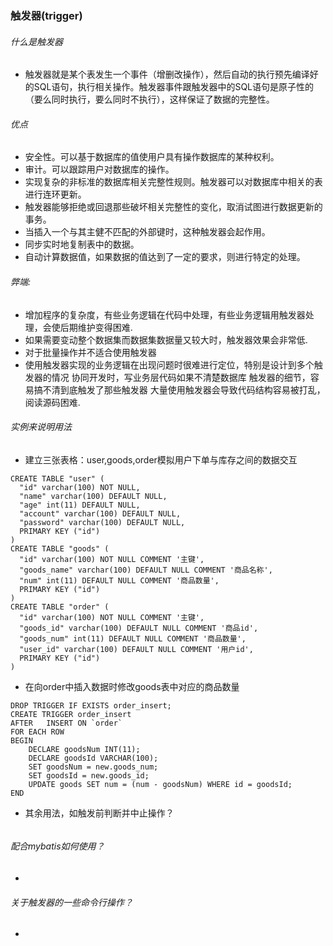 ### 触发器(trigger)
###### 什么是触发器
- 触发器就是某个表发生一个事件（增删改操作），然后自动的执行预先编译好的SQL语句，执行相关操作。触发器事件跟触发器中的SQL语句是原子性的（要么同时执行，要么同时不执行），这样保证了数据的完整性。
###### 优点
- 安全性。可以基于数据库的值使用户具有操作数据库的某种权利。
- 审计。可以跟踪用户对数据库的操作。   
- 实现复杂的非标准的数据库相关完整性规则。触发器可以对数据库中相关的表进行连环更新。
- 触发器能够拒绝或回退那些破坏相关完整性的变化，取消试图进行数据更新的事务。
- 当插入一个与其主健不匹配的外部键时，这种触发器会起作用。
- 同步实时地复制表中的数据。
- 自动计算数据值，如果数据的值达到了一定的要求，则进行特定的处理。
###### 弊端:
- 增加程序的复杂度，有些业务逻辑在代码中处理，有些业务逻辑用触发器处理，会使后期维护变得困难.
- 如果需要变动整个数据集而数据集数据量又较大时，触发器效果会非常低.
- 对于批量操作并不适合使用触发器 
- 使用触发器实现的业务逻辑在出现问题时很难进行定位，特别是设计到多个触发器的情况 协同开发时，写业务层代码如果不清楚数据库 触发器的细节，容易搞不清到底触发了那些触发器 大量使用触发器会导致代码结构容易被打乱，阅读源码困难.
###### 实例来说明用法
- 建立三张表格：user,goods,order模拟用户下单与库存之间的数据交互
```
CREATE TABLE "user" (
  "id" varchar(100) NOT NULL,
  "name" varchar(100) DEFAULT NULL,
  "age" int(11) DEFAULT NULL,
  "account" varchar(100) DEFAULT NULL,
  "password" varchar(100) DEFAULT NULL,
  PRIMARY KEY ("id")
)
CREATE TABLE "goods" (
  "id" varchar(100) NOT NULL COMMENT '主键',
  "goods_name" varchar(100) DEFAULT NULL COMMENT '商品名称',
  "num" int(11) DEFAULT NULL COMMENT '商品数量',
  PRIMARY KEY ("id")
)
CREATE TABLE "order" (
  "id" varchar(100) NOT NULL COMMENT '主键',
  "goods_id" varchar(100) DEFAULT NULL COMMENT '商品id',
  "goods_num" int(11) DEFAULT NULL COMMENT '商品数量',
  "user_id" varchar(100) DEFAULT NULL COMMENT '用户id',
  PRIMARY KEY ("id")
)
```
- 在向order中插入数据时修改goods表中对应的商品数量
```
DROP TRIGGER IF EXISTS order_insert;
CREATE TRIGGER order_insert
AFTER	INSERT ON `order`
FOR EACH ROW
BEGIN
	DECLARE goodsNum INT(11);
	DECLARE goodsId VARCHAR(100);
	SET goodsNum = new.goods_num;
	SET goodsId = new.goods_id;
	UPDATE goods SET num = (num - goodsNum) WHERE id = goodsId;
END
```
- 其余用法，如触发前判断并中止操作？
```
```
###### 配合mybatis如何使用？
- 
###### 关于触发器的一些命令行操作？
- 